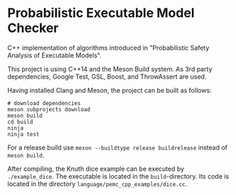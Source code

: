 # Probabilistic Executable Model Checker

C++ implementation of algorithms introduced in
"Probabilistic Safety Analysis of Executable Models".

This project is using C++14 and the Meson Build system.
As 3rd party dependencies, Google Test, GSL, Boost, and ThrowAssert are used.

Having installed Clang and Meson, the project can be built as follows:
```
# download dependencies
meson subprojects download
meson build
cd build
ninja
ninja test
```

For a release build use `meson --buildtype release buildrelease` instead of `meson build`.

After compiling, the Knuth dice example can be executed by `./example_dice`. The executable is located in the `build`-directory. Its code is located in the directory `language/pemc_cpp_examples/dice.cc`.


